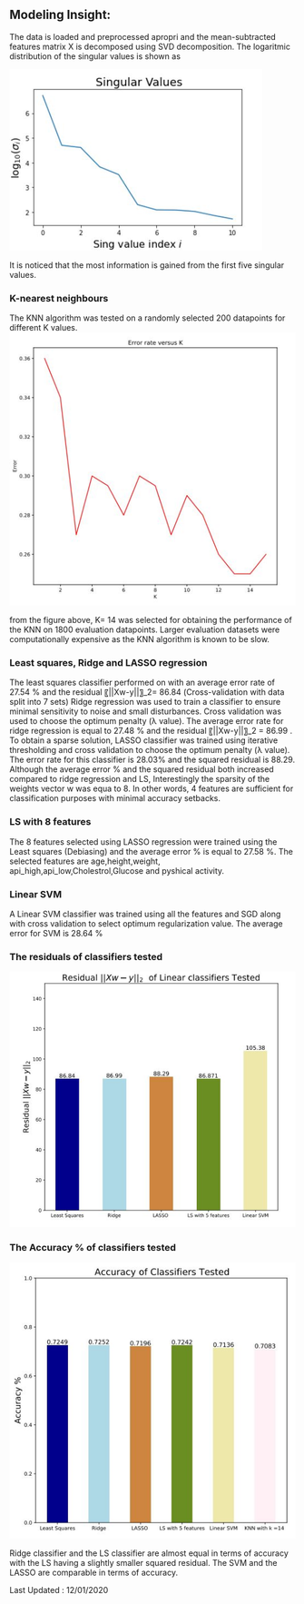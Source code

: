 

## Modeling Insight: 

The data is loaded and preprocessed apropri and the  mean-subtracted features matrix X is decomposed using SVD decomposition. The logaritmic distribution of the singular values is shown as 


![Figure1](https://github.com/Anabaa/ECE532_FALL20_PROJECT_NabaaAli/blob/pdf/singular_log.JPG)


It is noticed that the most information is gained from the first five singular values. 

### K-nearest neighbours 

The KNN algorithm was tested on a randomly selected 200 datapoints for different K values. 
![Figure3](https://github.com/Anabaa/ECE532_FALL20_PROJECT_NabaaAli/blob/pdf/K_ERROR.JPG)

from the figure above, K= 14 was selected for obtaining the performance of the KNN on 1800 evaluation datapoints. Larger evaluation datasets were computationally expensive as the KNN algorithm is known to be slow.

### Least squares, Ridge and LASSO regression 
The least squares classifier performed on with an average error rate of 27.54 % and the residual 〖||Xw-y||〗_2= 86.84 (Cross-validation with data split into 7 sets)
Ridge regression was used to train a classifier to ensure minimal sensitivity to noise and small disturbances. Cross validation was used to choose the optimum penalty 
(λ value). The average error rate for ridge regression is equal to 27.48 % and the residual 〖||Xw-y||〗_2 = 86.99 . 	To obtain a sparse solution, LASSO classifier was trained using iterative thresholding and cross validation to choose the optimum penalty (λ value). The error rate for this classifier is 28.03% and the squared residual is 88.29. Although the average error % and the squared residual both increased compared to ridge regression and LS, Interestingly the sparsity of the weights vector w was equa to 8. In other words, 4 features are sufficient for classification purposes with minimal accuracy setbacks.

### LS with 8 features
The 8 features selected using LASSO regression were trained using the Least squares (Debiasing) and the average error % is equal to 27.58 %. The selected features are age,height,weight, api_high,api_low,Cholestrol,Glucose and pyshical activity. 

### Linear SVM 
A Linear SVM classifier was trained using all the features and  SGD along with cross validation to select optimum regularization value. The average error for SVM is 28.64 % 

### The residuals of classifiers tested
![Figure2](https://github.com/Anabaa/ECE532_FALL20_PROJECT_NabaaAli/blob/pdf/RESD_CLASS.JPG)
### The Accuracy % of classifiers tested
![Figure3](https://github.com/Anabaa/ECE532_FALL20_PROJECT_NabaaAli/blob/pdf/ACCUR_CLASS.JPG)

Ridge classifier and the LS classifier are almost equal in terms of accuracy with the LS having a slightly smaller squared residual. The SVM and the LASSO are comparable in terms of accuracy.



Last Updated : 12/01/2020
